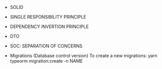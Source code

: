 - SOLID
- SINGLE RESPONSIBILITY PRINCIPLE
- DEPENDENCY INVERTION PRINCIPLE
- DTO
- SOC: SEPARATION OF CONCERNS

- Migrations (Database control version)
To create a new migrations: yarn typeorm migration:create -n NAME